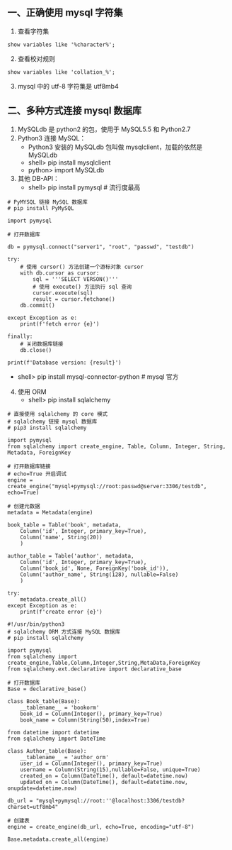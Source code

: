 ## 一、正确使用 mysql 字符集
1. 查看字符集
```
show variables like '%character%';
```
2. 查看校对规则
```
show variables like 'collation_%';
```
3. mysql 中的 utf-8 字符集是 utf8mb4
## 二、多种方式连接 mysql 数据库
1. MySQLdb 是 python2 的包，使用于 MySQL5.5 和 Python2.7
2. Python3 连接 MySQL：
   - Python3 安装的 MySQLdb 包叫做 mysqlclient，加载的依然是 MySQLdb
   - shell> pip install mysqlclient
   - python> import MySQLdb
3. 其他 DB-API：
   - shell> pip install pymysql                # 流行度最高
```
# PyMYSQL 链接 MySQL 数据库
# pip install PyMySQL

import pymysql

# 打开数据库

db = pymysql.connect("server1", "root", "passwd", "testdb")

try:
    # 使用 cursor() 方法创建一个游标对象 cursor
    with db.cursor as cursor:
        sql = '''SELECT VERSON()'''
        # 使用 execute() 方法执行 sql 查询
        cursor.execute(sql)
        result = cursor.fetchone()
    db.commit()

except Exception as e:
    print(f'fetch error {e}')

finally:
    # 关闭数据库链接
    db.close()

print(f'Database version: {result}')
```
   - shell> pip install mysql-connector-python # mysql 官方
4. 使用 ORM
   - shell> pip install sqlalchemy
```
# 直接使用 sqlalchemy 的 core 模式
# sqlalchemy 链接 mysql 数据库
# pip3 install sqlalchemy

import pymysql
from sqlalchemy import create_engine, Table, Column, Integer, String, Metadata, ForeignKey

# 打开数据库链接
# echo=True 开启调试
engine = create_engine("mysql+pymysql://root:passwd@server:3306/testdb", echo=True)

# 创建元数据
metadata = Metadata(engine)

book_table = Table('book', metadata,
    Column('id', Integer, primary_key=True),
    Column('name', String(20))
    )

author_table = Table('author', metadata,
    Column('id', Integer, primary_key=True),
    Column('book_id', None, ForeignKey('book_id')),
    Column('author_name', String(128), nullable=False)
    )

try:
    metadata.create_all()
except Exception as e:
    print(f'create error {e}')
```
```
#!/usr/bin/python3
# sqlalchemy ORM 方式连接 MySQL 数据库
# pip install sqlalchemy

import pymysql
from sqlalchemy import create_engine,Table,Column,Integer,String,MetaData,ForeignKey
from sqlalchemy.ext.declarative import declarative_base

# 打开数据库
Base = declarative_base()

class Book_table(Base):
    __tablename__ = 'bookorm'
    book_id = Column(Integer(), primary_key=True)
    book_name = Column(String(50),index=True)

from datetime import datetime
from sqlalchemy import DateTime

class Author_table(Base):
    __tablename__ = 'author_orm'
    user_id = Column(Integer(), primary_key=True)
    username = Column(String(15),nullable=False, unique=True)
    created_on = Column(DateTime(), default=datetime.now)
    updated_on = Column(DateTime(), default=datetime.now, onupdate=datetime.now)

db_url = "mysql+pymysql://root:''@localhost:3306/testdb?charset=utf8mb4"

# 创建表
engine = create_engine(db_url, echo=True, encoding="utf-8")

Base.metadata.create_all(engine)
```